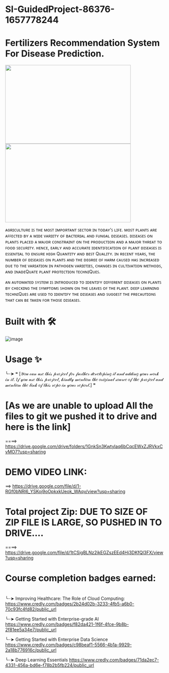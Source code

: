 # SI-GuidedProject-86376-1657778244
# Fertilizers Recommendation System For Disease Prediction.

<img src="https://user-images.githubusercontent.com/108072685/180196620-7e596f3d-e259-4da8-918d-f871199c9a8b.png" width="400" height="250">
<img src="https://user-images.githubusercontent.com/108072685/180004853-c36b1a4d-46ca-45c2-8885-712a90ca362f.png" width="400" height="250">


   ᴀɢʀɪᴄᴜʟᴛᴜʀᴇ ɪꜱ ᴛʜᴇ ᴍᴏꜱᴛ ɪᴍᴘᴏʀᴛᴀɴᴛ ꜱᴇᴄᴛᴏʀ ɪɴ ᴛᴏᴅᴀʏ’ꜱ ʟɪꜰᴇ. ᴍᴏꜱᴛ ᴘʟᴀɴᴛꜱ ᴀʀᴇ ᴀꜰꜰᴇᴄᴛᴇᴅ ʙʏ ᴀ ᴡɪᴅᴇ ᴠᴀʀɪᴇᴛʏ ᴏꜰ ʙᴀᴄᴛᴇʀɪᴀʟ ᴀɴᴅ ꜰᴜɴɢᴀʟ ᴅɪꜱᴇᴀꜱᴇꜱ. ᴅɪꜱᴇᴀꜱᴇꜱ ᴏɴ ᴘʟᴀɴᴛꜱ ᴘʟᴀᴄᴇᴅ ᴀ ᴍᴀᴊᴏʀ ᴄᴏɴꜱᴛʀᴀɪɴᴛ ᴏɴ ᴛʜᴇ ᴘʀᴏᴅᴜᴄᴛɪᴏɴ ᴀɴᴅ ᴀ ᴍᴀᴊᴏʀ ᴛʜʀᴇᴀᴛ ᴛᴏ ꜰᴏᴏᴅ ꜱᴇᴄᴜʀɪᴛʏ. ʜᴇɴᴄᴇ, ᴇᴀʀʟʏ ᴀɴᴅ ᴀᴄᴄᴜʀᴀᴛᴇ ɪᴅᴇɴᴛɪꜰɪᴄᴀᴛɪᴏɴ ᴏꜰ ᴘʟᴀɴᴛ ᴅɪꜱᴇᴀꜱᴇꜱ ɪꜱ ᴇꜱꜱᴇɴᴛɪᴀʟ ᴛᴏ ᴇɴꜱᴜʀᴇ ʜɪɢʜ Qᴜᴀɴᴛɪᴛʏ ᴀɴᴅ ʙᴇꜱᴛ Qᴜᴀʟɪᴛʏ. ɪɴ ʀᴇᴄᴇɴᴛ ʏᴇᴀʀꜱ, ᴛʜᴇ ɴᴜᴍʙᴇʀ ᴏꜰ ᴅɪꜱᴇᴀꜱᴇꜱ ᴏɴ ᴘʟᴀɴᴛꜱ ᴀɴᴅ ᴛʜᴇ ᴅᴇɢʀᴇᴇ ᴏꜰ ʜᴀʀᴍ ᴄᴀᴜꜱᴇᴅ ʜᴀꜱ ɪɴᴄʀᴇᴀꜱᴇᴅ ᴅᴜᴇ ᴛᴏ ᴛʜᴇ ᴠᴀʀɪᴀᴛɪᴏɴ ɪɴ ᴘᴀᴛʜᴏɢᴇɴ ᴠᴀʀɪᴇᴛɪᴇꜱ, ᴄʜᴀɴɢᴇꜱ ɪɴ ᴄᴜʟᴛɪᴠᴀᴛɪᴏɴ ᴍᴇᴛʜᴏᴅꜱ, ᴀɴᴅ ɪɴᴀᴅᴇQᴜᴀᴛᴇ ᴘʟᴀɴᴛ ᴘʀᴏᴛᴇᴄᴛɪᴏɴ ᴛᴇᴄʜɴɪQᴜᴇꜱ.

ᴀɴ ᴀᴜᴛᴏᴍᴀᴛᴇᴅ ꜱʏꜱᴛᴇᴍ ɪꜱ ɪɴᴛʀᴏᴅᴜᴄᴇᴅ ᴛᴏ ɪᴅᴇɴᴛɪꜰʏ ᴅɪꜰꜰᴇʀᴇɴᴛ ᴅɪꜱᴇᴀꜱᴇꜱ ᴏɴ ᴘʟᴀɴᴛꜱ ʙʏ ᴄʜᴇᴄᴋɪɴɢ ᴛʜᴇ ꜱʏᴍᴘᴛᴏᴍꜱ ꜱʜᴏᴡɴ ᴏɴ ᴛʜᴇ ʟᴇᴀᴠᴇꜱ ᴏꜰ ᴛʜᴇ ᴘʟᴀɴᴛ. ᴅᴇᴇᴘ ʟᴇᴀʀɴɪɴɢ ᴛᴇᴄʜɴɪQᴜᴇꜱ ᴀʀᴇ ᴜꜱᴇᴅ ᴛᴏ ɪᴅᴇɴᴛɪꜰʏ ᴛʜᴇ ᴅɪꜱᴇᴀꜱᴇꜱ ᴀɴᴅ ꜱᴜɢɢᴇꜱᴛ ᴛʜᴇ ᴘʀᴇᴄᴀᴜᴛɪᴏɴꜱ ᴛʜᴀᴛ ᴄᴀɴ ʙᴇ ᴛᴀᴋᴇɴ ꜰᴏʀ ᴛʜᴏꜱᴇ ᴅɪꜱᴇᴀꜱᴇꜱ.



# Built with 🛠️
![image](https://user-images.githubusercontent.com/92323184/179819084-254c1958-d2d8-4fa2-81dd-6ce995387895.png)

# Usage ✨
╰┈➤ ❝ [𝒴𝑜𝓊 𝒸𝒶𝓃 𝓊𝓈𝑒 𝓉𝒽𝒾𝓈 𝓅𝓇𝑜𝒿𝑒𝒸𝓉 𝒻𝑜𝓇 𝒻𝓊𝓇𝓉𝒽𝑒𝓇 𝒹𝑒𝓋𝑒𝓁𝑜𝓅𝒾𝓃𝑔 𝒾𝓉 𝒶𝓃𝒹 𝒶𝒹𝒹𝒾𝓃𝑔 𝓎𝑜𝓊𝓇 𝓌𝑜𝓇𝓀 𝒾𝓃 𝒾𝓉. 𝐼𝒻 𝓎𝑜𝓊 𝓊𝓈𝑒 𝓉𝒽𝒾𝓈 𝓅𝓇𝑜𝒿𝑒𝒸𝓉, 𝓀𝒾𝓃𝒹𝓁𝓎 𝓂𝑒𝓃𝓉𝒾𝑜𝓃 𝓉𝒽𝑒 𝑜𝓇𝒾𝑔𝒾𝓃𝒶𝓁 𝓈𝑜𝓊𝓇𝒸𝑒 𝑜𝒻 𝓉𝒽𝑒 𝓅𝓇𝑜𝒿𝑒𝒸𝓉 𝒶𝓃𝒹 𝓂𝑒𝓃𝓉𝒾𝑜𝓃 𝓉𝒽𝑒 𝓁𝒾𝓃𝓀 𝑜𝒻 𝓉𝒽𝒾𝓈 𝓇𝑒𝓅𝑜 𝒾𝓃 𝓎𝑜𝓊𝓇 𝓇𝑒𝓅𝑜𝓇𝓉.] ❞

# [As we are unable to upload All the files to git we pushed it to drive and here is the link]

====> https://drive.google.com/drive/folders/1GnkSn3Kwtylaq6bCqcEWxZJRVkxCvMO7?usp=sharing

# DEMO VIDEO LINK:
==> https://drive.google.com/file/d/1-RGf0bNRl6_YSKoj9oOpkxkUeok_WAqv/view?usp=sharing

# Total project Zip:  DUE TO SIZE OF ZIP FILE IS LARGE, SO PUSHED IN TO DRIVE....
====> https://drive.google.com/file/d/1tCSigBLNz2ikEGZszEEd4Hj3DKfQl3FX/view?usp=sharing

# Course completion badges earned:
#
 ╰┈➤ Improving Healthcare: The Role of Cloud Computing:
        https://www.credly.com/badges/2b24d02b-3233-4fb5-a6b0-70c93fc4fd82/public_url
 
 ╰┈➤ Getting Started with Enterprise-grade AI
        https://www.credly.com/badges/f82da421-1f6f-4fce-9b8b-2f81ee5a34e7/public_url
 
 ╰┈➤ Getting Started with Enterprise Data Science
        https://www.credly.com/badges/c98beaf1-5566-4b1a-9929-2a18b776916c/public_url
 
 ╰┈➤ Deep Learning Essentials
        https://www.credly.com/badges/71da2ec7-4331-456a-bd6e-f78b2b5fb224/public_url
 
 
  
 
 
